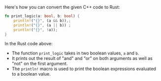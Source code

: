 Here's how you can convert the given C++ code to Rust:

```rust
fn print_logic(a: bool, b: bool) {
    println!("{}", (a && b)),;
    println!("{}", (a || b)) ;
    println!("{}", !a));
}
```
In the Rust code above:
- The function `print_logic` takes in two boolean values, `a` and `b`.
- It prints out the result of "and" and "or" on both arguments as well as "not" on the first argument.
- The `println!` macro is used to print the boolean expressions evaluated to a boolean value.
